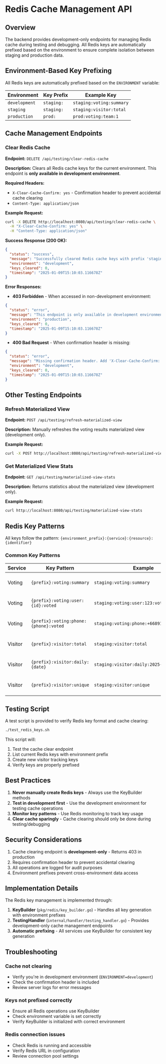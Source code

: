 # Redis Cache Management API

## Overview

The backend provides development-only endpoints for managing Redis cache during testing and debugging. All Redis keys are automatically prefixed based on the environment to ensure complete isolation between staging and production data.

## Environment-Based Key Prefixing

All Redis keys are automatically prefixed based on the `ENVIRONMENT` variable:

| Environment | Key Prefix | Example Key |
|------------|------------|-------------|
| `development` | `staging:` | `staging:voting:summary` |
| `staging` | `staging:` | `staging:visitor:total` |
| `production` | `prod:` | `prod:voting:team:1` |

## Cache Management Endpoints

### Clear Redis Cache

**Endpoint:** `DELETE /api/testing/clear-redis-cache`

**Description:** Clears all Redis cache keys for the current environment. This endpoint is **only available in development environment**.

**Required Headers:**
- `X-Clear-Cache-Confirm: yes` - Confirmation header to prevent accidental cache clearing
- `Content-Type: application/json`

**Example Request:**
```bash
curl -X DELETE http://localhost:8080/api/testing/clear-redis-cache \
  -H "X-Clear-Cache-Confirm: yes" \
  -H "Content-Type: application/json"
```

**Success Response (200 OK):**
```json
{
  "status": "success",
  "message": "Successfully cleared Redis cache keys with prefix 'staging' (duration: 47.233792ms)",
  "environment": "development",
  "keys_cleared": 0,
  "timestamp": "2025-01-09T15:10:03.116678Z"
}
```

**Error Responses:**

- **403 Forbidden** - When accessed in non-development environment:
```json
{
  "status": "error",
  "message": "This endpoint is only available in development environment",
  "environment": "production",
  "keys_cleared": 0,
  "timestamp": "2025-01-09T15:10:03.116678Z"
}
```

- **400 Bad Request** - When confirmation header is missing:
```json
{
  "status": "error",
  "message": "Missing confirmation header. Add 'X-Clear-Cache-Confirm: yes' to proceed",
  "environment": "development",
  "keys_cleared": 0,
  "timestamp": "2025-01-09T15:10:03.116678Z"
}
```

## Other Testing Endpoints

### Refresh Materialized View

**Endpoint:** `POST /api/testing/refresh-materialized-view`

**Description:** Manually refreshes the voting results materialized view (development only).

**Example Request:**
```bash
curl -X POST http://localhost:8080/api/testing/refresh-materialized-view
```

### Get Materialized View Stats

**Endpoint:** `GET /api/testing/materialized-view-stats`

**Description:** Returns statistics about the materialized view (development only).

**Example Request:**
```bash
curl http://localhost:8080/api/testing/materialized-view-stats
```

## Redis Key Patterns

All keys follow the pattern: `{environment_prefix}:{service}:{resource}:{identifier}`

### Common Key Patterns

| Service | Key Pattern | Example | Purpose |
|---------|------------|---------|---------|
| Voting | `{prefix}:voting:summary` | `staging:voting:summary` | Voting summary cache |
| Voting | `{prefix}:voting:user:{id}:voted` | `staging:voting:user:123:voted` | User vote status |
| Voting | `{prefix}:voting:phone:{phone}:voted` | `staging:voting:phone:+66891234567:voted` | Phone vote status |
| Visitor | `{prefix}:visitor:total` | `staging:visitor:total` | Total visitor count |
| Visitor | `{prefix}:visitor:daily:{date}` | `staging:visitor:daily:2025-01-09` | Daily visitor count |
| Visitor | `{prefix}:visitor:unique` | `staging:visitor:unique` | Unique visitor set |

## Testing Script

A test script is provided to verify Redis key format and cache clearing:

```bash
./test_redis_keys.sh
```

This script will:
1. Test the cache clear endpoint
2. List current Redis keys with environment prefix
3. Create new visitor tracking keys
4. Verify keys are properly prefixed

## Best Practices

1. **Never manually create Redis keys** - Always use the KeyBuilder methods
2. **Test in development first** - Use the development environment for testing cache operations
3. **Monitor key patterns** - Use Redis monitoring to track key usage
4. **Clear cache sparingly** - Cache clearing should only be done during testing/debugging

## Security Considerations

1. Cache clearing endpoint is **development-only** - Returns 403 in production
2. Requires confirmation header to prevent accidental clearing
3. All operations are logged for audit purposes
4. Environment prefixes prevent cross-environment data access

## Implementation Details

The Redis key management is implemented through:

1. **KeyBuilder** (`pkg/redis/key_builder.go`) - Handles all key generation with environment prefixes
2. **TestingHandler** (`internal/handler/testing_handler.go`) - Provides development-only cache management endpoints
3. **Automatic prefixing** - All services use KeyBuilder for consistent key generation

## Troubleshooting

### Cache not clearing
- Verify you're in development environment (`ENVIRONMENT=development`)
- Check the confirmation header is included
- Review server logs for error messages

### Keys not prefixed correctly
- Ensure all Redis operations use KeyBuilder
- Check environment variable is set correctly
- Verify KeyBuilder is initialized with correct environment

### Redis connection issues
- Check Redis is running and accessible
- Verify Redis URL in configuration
- Review connection pool settings
